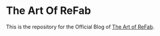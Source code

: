 # The Art Of ReFab 

This is the repository for the Official Blog of [The Art of ReFab](https://refab-tech.github.io).

